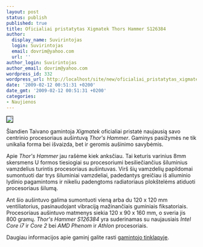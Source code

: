 ```yaml
---
layout: post
status: publish
published: true
title: Oficialiai pristatytas Xigmatek Thors Hammer S126384
author:
  display_name: Suvirintojas
  login: Suvirintojas
  email: dovrim@yahoo.com
  url: ''
author_login: Suvirintojas
author_email: dovrim@yahoo.com
wordpress_id: 332
wordpress_url: http://localhost/site/new/oficialiai_pristatytas_xigmatek_thors_hammer_s126384/
date: '2009-02-12 00:51:31 +0200'
date_gmt: '2009-02-12 00:51:31 +0200'
categories:
- Naujienos
---
```

<div class="imgright"><img src="http://svarke.technews.lt/thorshammer.jpg" border="1" /></div>
<p>Šiandien Taivano gamintoja <i>Xigmatek</i> oficialiai pristatė naujausią savo centrinio procesoriaus aušintuvą <i>Thor's Hammer</i>. Gaminys pasižymės ne tik unikalia forma bei išvaizda, bet ir geromis aušinimo savybėmis.</p>
<p>Apie <i>Thor's Hammer</i> jau rašėme kiek anksčiau. Tai keturis varinius 8mm skersmens U formos tiesiogiai su procesoriumi besiliečiančius šiluminius vamzdelius turintis procesoriaus aušintuvas. Virš šių vamzdelių papildomai sumontuoti dar trys šiluminiai vamzdeliai, padedantys greičiau iš aliuminio lydinio pagamintoms ir nikeliu padengtoms radiatoriaus plokštelėms atiduoti procesoriaus šilumą.</p>
<p>Ant šio aušintuvo galima sumontuoti vieną arba du 120 x 120 mm ventiliatorius, pasinaudojant vibraciją mažinančiais guminiais fiksatoriais. Procesoriaus aušintuvo matmenys siekia 120 x 90 x 160 mm, o sveria jis 800 gramų. <i>Thor's Hammer S126384</i> yra suderinamas su naujausiais <i>Intel Core i7</i> ir <i>Core 2</i> bei <i>AMD Phenom</i> ir <i>Athlon</i> procesoriais.</p>
<p>Daugiau informacijos apie gaminį galite rasti <a class="ns" href="http://www.xigmatek.com/product/air-thorshammers126384.php">gamintojo tinklapyje</a>.</p>
